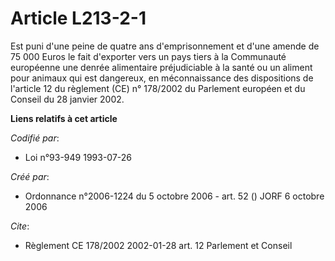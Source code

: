 # Article L213-2-1

Est puni d'une peine de quatre ans d'emprisonnement et d'une amende de 75 000 Euros le fait d'exporter vers un pays tiers à
la Communauté européenne une denrée alimentaire préjudiciable à la santé ou un aliment pour animaux qui est dangereux, en
méconnaissance des dispositions de l'article 12 du règlement (CE) n° 178/2002 du Parlement européen et du Conseil du 28
janvier 2002.

**Liens relatifs à cet article**

_Codifié par_:

  - Loi n°93-949 1993-07-26

_Créé par_:

  - Ordonnance n°2006-1224 du 5 octobre 2006 - art. 52 () JORF 6 octobre 2006

_Cite_:

  - Règlement CE 178/2002 2002-01-28 art. 12 Parlement et Conseil

